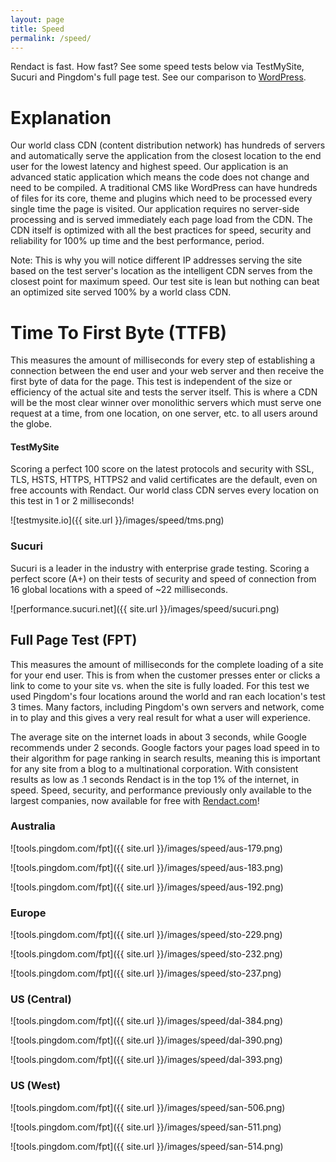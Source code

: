 ```yaml
---
layout: page
title: Speed
permalink: /speed/
---
```

Rendact is fast. How fast? See some speed tests below via TestMySite, Sucuri and Pingdom's full page test. See our comparison to <a href="/wordpress/">WordPress</a>.

# Explanation

Our world class CDN (content distribution network) has hundreds of servers and automatically serve the application from the closest location to the end user for the lowest latency and highest speed. Our application is an advanced static application which means the code does not change and need to be compiled. A traditional CMS like WordPress can have hundreds of files for its core, theme and plugins which need to be processed every single time the page is visited. Our application requires no server-side processing and is served immediately each page load from the CDN. The CDN itself is optimized with all the best practices for speed, security and reliability for 100% up time and the best performance, period.

Note: This is why you will notice different IP addresses serving the site based on the test server's location as the intelligent CDN serves from the closest point for maximum speed. Our test site is lean but nothing can beat an optimized site served 100% by a world class CDN.

# Time To First Byte (TTFB)

This measures the amount of milliseconds for every step of establishing a connection between the end user and your web server and then receive the first byte of data for the page. This test is independent of the size or efficiency of the actual site and tests the server itself. This is where a CDN will be the most clear winner over monolithic servers which must serve one request at a time, from one location, on one server, etc. to all users around the globe.

#### TestMySite

Scoring a perfect 100 score on the latest protocols and security with SSL, TLS, HSTS, HTTPS, HTTPS2 and valid certificates are the default, even on free accounts with Rendact. Our world class CDN serves every location on this test in 1 or 2 milliseconds!

![testmysite.io]({{ site.url }}/images/speed/tms.png)

### Sucuri

Sucuri is a leader in the industry with enterprise grade testing. Scoring a perfect score (A+) on their tests of security and speed of connection from 16 global locations with a speed of ~22 milliseconds.

![performance.sucuri.net]({{ site.url }}/images/speed/sucuri.png)

## Full Page Test (FPT)

This measures the amount of milliseconds for the complete loading of a site for your end user. This is from when the customer presses enter or clicks a link to come to your site vs. when the site is fully loaded. For this test we used Pingdom's four locations around the world and ran each location's test 3 times. Many factors, including Pingdom's own servers and network, come in to play and this gives a very real result for what a user will experience.

The average site on the internet loads in about 3 seconds, while Google recommends under 2 seconds. Google factors your pages load speed in to their algorithm for page ranking in search results, meaning this is important for any site from a blog to a multinational corporation. With consistent results as low as .1 seconds Rendact is in the top 1% of the internet, in speed. Speed, security, and performance previously only available to the largest companies, now available for free with [Rendact.com](https://rendact.com)!

### Australia

![tools.pingdom.com/fpt]({{ site.url }}/images/speed/aus-179.png)

![tools.pingdom.com/fpt]({{ site.url }}/images/speed/aus-183.png)

![tools.pingdom.com/fpt]({{ site.url }}/images/speed/aus-192.png)

### Europe

![tools.pingdom.com/fpt]({{ site.url }}/images/speed/sto-229.png)

![tools.pingdom.com/fpt]({{ site.url }}/images/speed/sto-232.png)

![tools.pingdom.com/fpt]({{ site.url }}/images/speed/sto-237.png)

### US (Central)

![tools.pingdom.com/fpt]({{ site.url }}/images/speed/dal-384.png)

![tools.pingdom.com/fpt]({{ site.url }}/images/speed/dal-390.png)

![tools.pingdom.com/fpt]({{ site.url }}/images/speed/dal-393.png)

### US (West)

![tools.pingdom.com/fpt]({{ site.url }}/images/speed/san-506.png)

![tools.pingdom.com/fpt]({{ site.url }}/images/speed/san-511.png)

![tools.pingdom.com/fpt]({{ site.url }}/images/speed/san-514.png)

